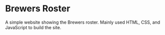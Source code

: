 # Brewers Roster

A simple website showing the Brewers roster.  Mainly used HTML, CSS, and JavaScript to build the site.
